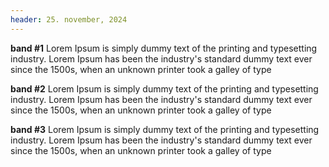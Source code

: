 ```yaml
---
header: 25. november, 2024
---
```


**band #1**
Lorem Ipsum is simply dummy text of the printing and typesetting industry. Lorem Ipsum has been the industry's standard dummy text ever since the 1500s, when an unknown printer took a galley of type

**band #2**
Lorem Ipsum is simply dummy text of the printing and typesetting industry. Lorem Ipsum has been the industry's standard dummy text ever since the 1500s, when an unknown printer took a galley of type

**band #3**
Lorem Ipsum is simply dummy text of the printing and typesetting industry. Lorem Ipsum has been the industry's standard dummy text ever since the 1500s, when an unknown printer took a galley of type
